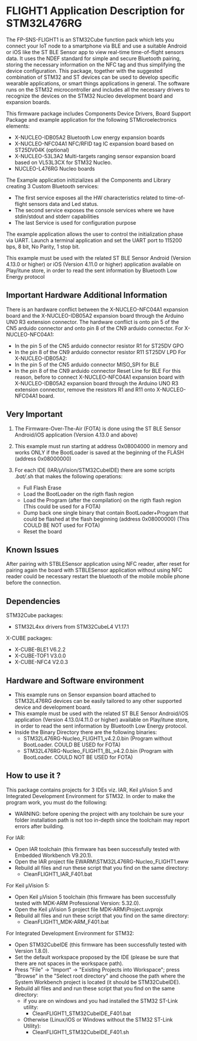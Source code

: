 # FLIGHT1 Application Description for STM32L476RG

The FP-SNS-FLIGHT1 is an STM32Cube function pack which lets you connect your IoT node to a smartphone via BLE and use a suitable Android or iOS like the ST BLE Sensor app to view real-time time-of-flight sensors data.
It uses the NDEF standard for simple and secure Bluetooth pairing, storing the necessary information on the NFC tag and thus simplifying the device configuration.
This package, together with the suggested combination of STM32 and ST devices can be used to develop specific wearable applications, or smart things applications in general.
The software runs on the STM32 microcontroller and includes all the necessary drivers to recognize the devices on the STM32 Nucleo development board and expansion boards.


This firmware package includes Components Device Drivers, Board Support Package and example application for the following STMicroelectronics elements:
 - X-NUCLEO-IDB05A2 Bluetooth Low energy expansion boards 
 - X-NUCLEO-NFC04A1 NFC/RFID tag IC expansion board based on ST25DV04K (optional)
 - X-NUCLEO-53L3A2  Multi-targets ranging sensor expansion board based on VL53L3CX for STM32 Nucleo.
 - NUCLEO-L476RG    Nucleo boards

The Example application initizializes all the Components and Library creating 3 Custom Bluetooth services:
 - The first service exposes all the HW characteristics related to time-of-flight sensors data and Led status.
 - The second service exposes the console services where we have stdin/stdout and stderr capabilities
 - The last Service is used for configuration purpose

The example application allows the user to control the initialization phase via UART.
Launch a terminal application and set the UART port to 115200 bps, 8 bit, No Parity, 1 stop bit.
 
This example must be used with the related ST BLE Sensor Android (Version 4.13.0 or higher) or iOS (Version 4.11.0 or higher) application available on Play/itune store,
in order to read the sent information by Bluetooth Low Energy protocol

## Important Hardware Additional Information

There is an hardware conflict between the X-NUCLEO-NFC04A1 expansion board and the X-NUCLEO-IDB05A2 expansion board through the Arduino UNO R3 extension connector.
The hardware conflict is onto pin 5 of the CN5 arduido connector and onto pin 8 of the CN9 arduido connector.
For X-NUCLEO-NFC04A1:
 - In the pin 5 of the CN5 arduido connector resistor R1  for ST25DV GPO
 - In the pin 8 of the CN9 arduido connector resistor R11 ST25DV LPD
For X-NUCLEO-IDB05A2:
 - In the pin 5 of the CN5 arduido connector MISO_SPI for BLE
 - In the pin 8 of the CN9 arduido connector Reset Line for BLE
For this reason, before to connect X-NUCLEO-NFC04A1 expansion board with X-NUCLEO-IDB05A2 expansion board through the Arduino UNO R3 extension connector,
remove the resistors R1 and R11 onto X-NUCLEO-NFC04A1 board.

## Very Important

1) The Firmware-Over-The-Air (FOTA) is done using the ST BLE Sensor Android/iOS application (Version 4.13.0 and above)
 
2) This example must run starting at address 0x08004000 in memory and works ONLY if the BootLoader is saved at the beginning of the FLASH (address 0x08000000)
 
3) For each IDE (IAR/µVision/STM32CubeIDE) there are some scripts *.bat/*.sh that makes the following operations:
    - Full Flash Erase
    - Load the BootLoader on the rigth flash region
    - Load the Program (after the compilation) on the rigth flash region (This could be used for a FOTA)
    - Dump back one single binary that contain BootLoader+Program that could be 
      flashed at the flash beginning (address 0x08000000) (This COULD BE NOT used for FOTA)
    - Reset the board
	
## Known Issues

After pairing with STBLESensor application using NFC reader, after reset for pairing again the board with STBLESensor application without using NFC reader
could be necessary restart the bluetooth of the mobile mobile phone before the connection.

## Dependencies

STM32Cube packages:
  - STM32L4xx drivers from STM32CubeL4 V1.17.1
  
X-CUBE packages:
  - X-CUBE-BLE1 V6.2.2
  - X-CUBE-TOF1 V3.0.0
  - X-CUBE-NFC4 V2.0.3

## Hardware and Software environment

- This example runs on Sensor expansion board attached to STM32L476RG devices can be easily tailored to any other supported device and development board.
- This example must be used with the related ST BLE Sensor Android/iOS application (Version 4.13.0/4.11.0 or higher) available on Play/itune store, in order to read the sent information by Bluetooth Low Energy protocol.
- Inside the Binary Directory there are the following binaries:
  - STM32L476RG-Nucleo_FLIGHT1_v4.2.0.bin    (Program without BootLoader. COULD BE USED     for FOTA)
  - STM32L476RG-Nucleo_FLIGHT1_BL_v4.2.0.bin (Program with BootLoader.    COULD NOT BE USED for FOTA)

## How to use it ?

This package contains projects for 3 IDEs viz. IAR, Keil µVision 5 and Integrated Development Environment for STM32. 
In order to make the  program work, you must do the following:
 - WARNING: before opening the project with any toolchain be sure your folder
   installation path is not too in-depth since the toolchain may report errors
   after building.

For IAR:
 - Open IAR toolchain (this firmware has been successfully tested with Embedded Workbench V9.20.1).
 - Open the IAR project file EWARM\STM32L476RG-Nucleo_FLIGHT1.eww
 - Rebuild all files and run these script that you find on the same directory:
   - CleanFLIGHT1_IAR_F401.bat

For Keil µVision 5:
 - Open Keil µVision 5 toolchain (this firmware has been successfully tested with MDK-ARM Professional Version: 5.32.0).
 - Open the Keil µVision 5 project file MDK-ARM\Project.uvprojx
 - Rebuild all files and run these script that you find on the same directory:
   - CleanFLIGHT1_MDK-ARM_F401.bat
 
For Integrated Development Environment for STM32:
 - Open STM32CubeIDE (this firmware has been successfully tested with Version 1.8.0).
 - Set the default workspace proposed by the IDE (please be sure that there are not spaces in the workspace path).
 - Press "File" -> "Import" -> "Existing Projects into Workspace"; press "Browse" in the "Select root directory" and choose the path where the System
   Workbench project is located (it should be STM32CubeIDE). 
 - Rebuild all files and and run these script that you find on the same directory:
   - if you are on windows and you had installed the STM32 ST-Link utility:
     - CleanFLIGHT1_STM32CubeIDE_F401.bat
   - Otherwise (Linux/iOS or Windows without the STM32 ST-Link Utility):
     - CleanFLIGHT1_STM32CubeIDE_F401.sh
